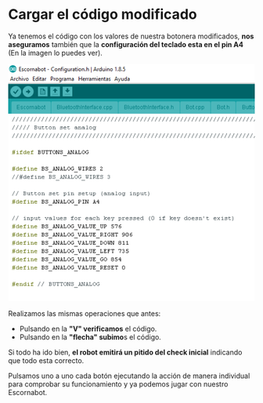# Cargar el código modificado

Ya tenemos el código con los valores de nuestra botonera modificados, **nos aseguramos** también que la **configuración del teclado esta en el pin A4** (En la imagen lo puedes ver).

![](/assets/22-configurationh.png)

Realizamos las mismas operaciones que antes:

* Pulsando en la **"V" verificamos** el código.
* Pulsando en la **"flecha" subimo**s el código.

Si todo ha ido bien, **el robot emitirá un pitido del check inicial** indicando que todo esta correcto.

Pulsamos uno a uno cada botón ejecutando la acción de manera individual para comprobar su funcionamiento y ya podemos jugar con nuestro Escornabot.











